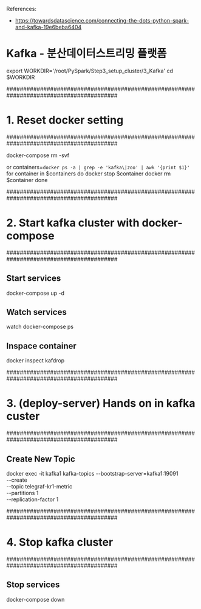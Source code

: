 
References:
- https://towardsdatascience.com/connecting-the-dots-python-spark-and-kafka-19e6beba6404

# Kafka - 분산데이터스트리밍 플랫폼

export WORKDIR='/root/PySpark/Step3_setup_cluster/3_Kafka'
cd $WORKDIR

#########################################################################################
# 1. Reset docker setting
#########################################################################################

docker-compose rm -svf

or 
containers=`docker ps -a | grep -e 'kafka\|zoo' | awk '{print $1}'`
for container in $containers
do
    docker stop $container
    docker rm $container
done

#########################################################################################
# 2. Start kafka cluster with docker-compose
#########################################################################################

## Start services
docker-compose up -d

## Watch services
watch docker-compose ps

## Inspace container
docker inspect kafdrop


#########################################################################################
# 3. (deploy-server) Hands on in kafka custer
#########################################################################################

## Create New Topic
docker exec -it kafka1 kafka-topics --bootstrap-server=kafka1:19091 \
                                    --create \
                                    --topic telegraf-kr1-metric \
                                    --partitions 1 \
                                    --replication-factor 1


#########################################################################################
# 4. Stop kafka cluster
#########################################################################################

## Stop services
docker-compose down
